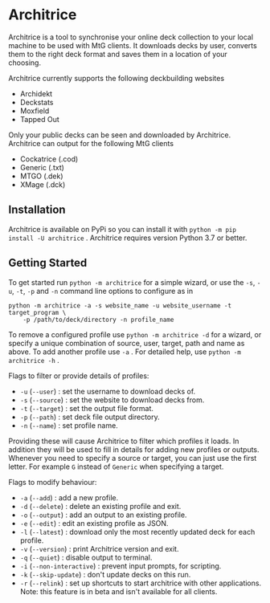 # Architrice

Architrice is a tool to synchronise your online deck collection
to your local machine to be used with MtG clients. It downloads decks by user, 
converts them to the right deck format and saves them in a location
of your choosing.

Architrice currently supports the following deckbuilding websites

* Archidekt
* Deckstats
* Moxfield
* Tapped Out

Only your public decks can be seen and downloaded by Architrice.
Architrice can output for the following MtG clients

* Cockatrice (.cod)
* Generic (.txt)
* MTGO (.dek)
* XMage (.dck)

## Installation
Architrice is available on PyPi so you can install it with
`python -m pip install -U architrice` . Architrice requires version Python 3.7
or better.
## Getting Started
To get started run `python -m architrice` for a simple wizard, or use the `-s`,
`-u`, `-t`, `-p` and `-n` command line options to configure as in
```
python -m architrice -a -s website_name -u website_username -t target_program \
    -p /path/to/deck/directory -n profile_name
```
To remove a configured profile use `python -m architrice -d` for a wizard, or
specify a unique combination of source, user, target, path and name as above.
To add another profile use `-a` . For detailed help, use
`python -m architrice -h` .

Flags to filter or provide details of profiles:

* `-u` (`--user`) : set the username to download decks of.
* `-s` (`--source`) : set the website to download decks from.
* `-t` (`--target`) : set the output file format.
* `-p` (`--path`) : set deck file output directory.
* `-n` (`--name`) : set profile name.

Providing these will cause Architrice to filter which profiles it loads. In 
addition they will be used to fill in details for adding new profiles or
outputs. Whenever you need to specify a source or target, you can just use the
first letter. For example `G` instead of `Generic` when specifying a target.

Flags to modify behaviour:

* `-a` (`--add`) : add a new profile.
* `-d` (`--delete`) : delete an existing profile and exit.
* `-o` (`--output`) : add an output to an existing profile.
* `-e` (`--edit`) : edit an existing profile as JSON.
* `-l` (`--latest`) : download only the most recently updated deck for each
    profile.
* `-v` (`--version`) : print Architrice version and exit.
* `-q` (`--quiet`) : disable output to terminal.
* `-i` (`--non-interactive`) : prevent input prompts, for scripting.
* `-k` (`--skip-update`) : don't update decks on this run.
* `-r` (`--relink`) : set up shortcuts to start architrice with other 
    applications. Note: this feature is in beta and isn't available for all
    clients.
